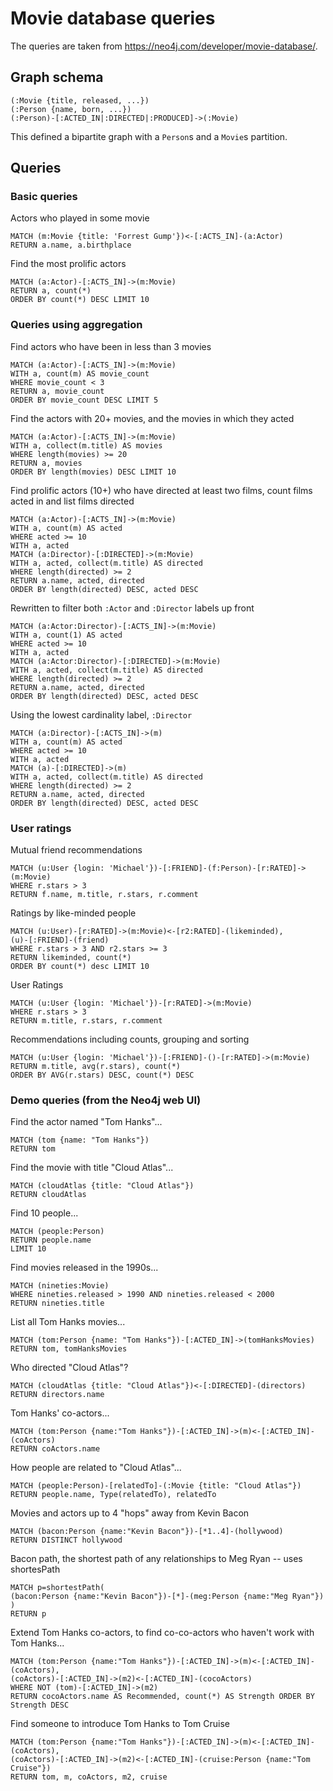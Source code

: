 # Movie database queries

The queries are taken from <https://neo4j.com/developer/movie-database/>.

## Graph schema

```
(:Movie {title, released, ...})
(:Person {name, born, ...​})
(:Person)-[:ACTED_IN|:DIRECTED|:PRODUCED]->(:Movie)
```

This defined a bipartite graph with a `Person`s and a `Movie`s partition.

## Queries

### Basic queries

Actors who played in some movie

```
MATCH (m:Movie {title: 'Forrest Gump'})<-[:ACTS_IN]-(a:Actor)
RETURN a.name, a.birthplace
```

Find the most prolific actors

```
MATCH (a:Actor)-[:ACTS_IN]->(m:Movie)
RETURN a, count(*)
ORDER BY count(*) DESC LIMIT 10
```

### Queries using aggregation

Find actors who have been in less than 3 movies

```
MATCH (a:Actor)-[:ACTS_IN]->(m:Movie)
WITH a, count(m) AS movie_count
WHERE movie_count < 3
RETURN a, movie_count
ORDER BY movie_count DESC LIMIT 5
```

Find the actors with 20+ movies, and the movies in which they acted

```
MATCH (a:Actor)-[:ACTS_IN]->(m:Movie)
WITH a, collect(m.title) AS movies
WHERE length(movies) >= 20
RETURN a, movies
ORDER BY length(movies) DESC LIMIT 10
```

Find prolific actors (10+) who have directed at least two films, count films acted in and list films directed

```
MATCH (a:Actor)-[:ACTS_IN]->(m:Movie)
WITH a, count(m) AS acted
WHERE acted >= 10
WITH a, acted
MATCH (a:Director)-[:DIRECTED]->(m:Movie)
WITH a, acted, collect(m.title) AS directed
WHERE length(directed) >= 2
RETURN a.name, acted, directed
ORDER BY length(directed) DESC, acted DESC
```

Rewritten to filter both `:Actor` and `:Director` labels up front

```
MATCH (a:Actor:Director)-[:ACTS_IN]->(m:Movie)
WITH a, count(1) AS acted
WHERE acted >= 10
WITH a, acted
MATCH (a:Actor:Director)-[:DIRECTED]->(m:Movie)
WITH a, acted, collect(m.title) AS directed
WHERE length(directed) >= 2
RETURN a.name, acted, directed
ORDER BY length(directed) DESC, acted DESC
```

Using the lowest cardinality label, `:Director`

```
MATCH (a:Director)-[:ACTS_IN]->(m)
WITH a, count(m) AS acted
WHERE acted >= 10
WITH a, acted
MATCH (a)-[:DIRECTED]->(m)
WITH a, acted, collect(m.title) AS directed
WHERE length(directed) >= 2
RETURN a.name, acted, directed
ORDER BY length(directed) DESC, acted DESC
```

### User ratings

Mutual friend recommendations

```
MATCH (u:User {login: 'Michael'})-[:FRIEND]-(f:Person)-[r:RATED]->(m:Movie)
WHERE r.stars > 3
RETURN f.name, m.title, r.stars, r.comment
```

Ratings by like-minded people

```
MATCH (u:User)-[r:RATED]->(m:Movie)<-[r2:RATED]-(likeminded),
(u)-[:FRIEND]-(friend)
WHERE r.stars > 3 AND r2.stars >= 3
RETURN likeminded, count(*)
ORDER BY count(*) desc LIMIT 10
```

User Ratings

```
MATCH (u:User {login: 'Michael'})-[r:RATED]->(m:Movie)
WHERE r.stars > 3
RETURN m.title, r.stars, r.comment
```

Recommendations including counts, grouping and sorting

```
MATCH (u:User {login: 'Michael'})-[:FRIEND]-()-[r:RATED]->(m:Movie)
RETURN m.title, avg(r.stars), count(*)
ORDER BY AVG(r.stars) DESC, count(*) DESC
```

### Demo queries (from the Neo4j web UI)

Find the actor named "Tom Hanks"...

```
MATCH (tom {name: "Tom Hanks"})
RETURN tom
```

Find the movie with title "Cloud Atlas"...

```
MATCH (cloudAtlas {title: "Cloud Atlas"})
RETURN cloudAtlas
```

Find 10 people...

```
MATCH (people:Person)
RETURN people.name
LIMIT 10
```

Find movies released in the 1990s...

```
MATCH (nineties:Movie)
WHERE nineties.released > 1990 AND nineties.released < 2000
RETURN nineties.title
```

List all Tom Hanks movies...

```
MATCH (tom:Person {name: "Tom Hanks"})-[:ACTED_IN]->(tomHanksMovies)
RETURN tom, tomHanksMovies
```

Who directed "Cloud Atlas"?

```
MATCH (cloudAtlas {title: "Cloud Atlas"})<-[:DIRECTED]-(directors)
RETURN directors.name
```

Tom Hanks' co-actors...

```
MATCH (tom:Person {name:"Tom Hanks"})-[:ACTED_IN]->(m)<-[:ACTED_IN]-(coActors)
RETURN coActors.name
```

How people are related to "Cloud Atlas"...

```
MATCH (people:Person)-[relatedTo]-(:Movie {title: "Cloud Atlas"})
RETURN people.name, Type(relatedTo), relatedTo
```

Movies and actors up to 4 "hops" away from Kevin Bacon

```
MATCH (bacon:Person {name:"Kevin Bacon"})-[*1..4]-(hollywood)
RETURN DISTINCT hollywood
```

Bacon path, the shortest path of any relationships to Meg Ryan -- uses shortesPath

```
MATCH p=shortestPath(
(bacon:Person {name:"Kevin Bacon"})-[*]-(meg:Person {name:"Meg Ryan"})
)
RETURN p
```

Extend Tom Hanks co-actors, to find co-co-actors who haven't work with Tom Hanks...

```
MATCH (tom:Person {name:"Tom Hanks"})-[:ACTED_IN]->(m)<-[:ACTED_IN]-(coActors),
(coActors)-[:ACTED_IN]->(m2)<-[:ACTED_IN]-(cocoActors)
WHERE NOT (tom)-[:ACTED_IN]->(m2)
RETURN cocoActors.name AS Recommended, count(*) AS Strength ORDER BY Strength DESC
```

Find someone to introduce Tom Hanks to Tom Cruise

```
MATCH (tom:Person {name:"Tom Hanks"})-[:ACTED_IN]->(m)<-[:ACTED_IN]-(coActors),
(coActors)-[:ACTED_IN]->(m2)<-[:ACTED_IN]-(cruise:Person {name:"Tom Cruise"})
RETURN tom, m, coActors, m2, cruise
```
